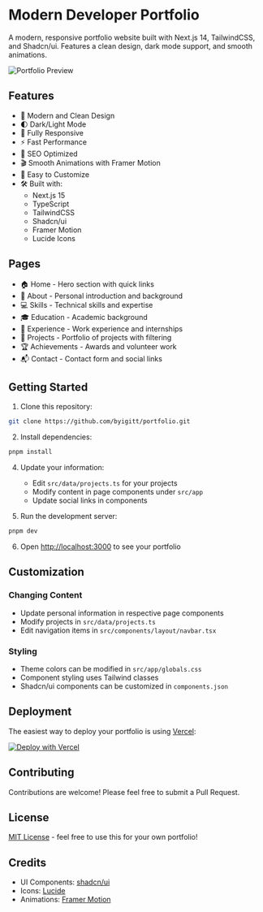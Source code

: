 # Modern Developer Portfolio

A modern, responsive portfolio website built with Next.js 14, TailwindCSS, and Shadcn/ui. Features a clean design, dark mode support, and smooth animations.

![Portfolio Preview](https://baris.pw/portfolio/portfolio.png)

## Features

- 🎨 Modern and Clean Design
- 🌓 Dark/Light Mode
- 📱 Fully Responsive
- ⚡ Fast Performance
- 🎯 SEO Optimized
- 🎬 Smooth Animations with Framer Motion
- 📝 Easy to Customize
- 🛠 Built with:
  - Next.js 15
  - TypeScript
  - TailwindCSS
  - Shadcn/ui
  - Framer Motion
  - Lucide Icons

## Pages

- 🏠 Home - Hero section with quick links
- 👤 About - Personal introduction and background
- 💻 Skills - Technical skills and expertise
- 🎓 Education - Academic background
- 💼 Experience - Work experience and internships
- 🚀 Projects - Portfolio of projects with filtering
- 🏆 Achievements - Awards and volunteer work
- 📬 Contact - Contact form and social links

## Getting Started

1. Clone this repository:
```bash
git clone https://github.com/byigitt/portfolio.git
```

2. Install dependencies:
```bash
pnpm install
```

4. Update your information:
   - Edit `src/data/projects.ts` for your projects
   - Modify content in page components under `src/app`
   - Update social links in components

5. Run the development server:
```bash
pnpm dev
```

6. Open [http://localhost:3000](http://localhost:3000) to see your portfolio

## Customization

### Changing Content
- Update personal information in respective page components
- Modify projects in `src/data/projects.ts`
- Edit navigation items in `src/components/layout/navbar.tsx`

### Styling
- Theme colors can be modified in `src/app/globals.css`
- Component styling uses Tailwind classes
- Shadcn/ui components can be customized in `components.json`

## Deployment

The easiest way to deploy your portfolio is using [Vercel](https://vercel.com):

[![Deploy with Vercel](https://vercel.com/button)](https://vercel.com/new/clone?repository-url=https://github.com/byigitt/portfolio)

## Contributing

Contributions are welcome! Please feel free to submit a Pull Request.

## License

[MIT License](LICENSE) - feel free to use this for your own portfolio!

## Credits

- UI Components: [shadcn/ui](https://ui.shadcn.com)
- Icons: [Lucide](https://lucide.dev)
- Animations: [Framer Motion](https://www.framer.com/motion)

